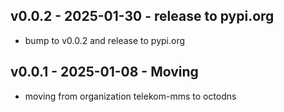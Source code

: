 ## v0.0.2 - 2025-01-30 - release to pypi.org

* bump to v0.0.2 and release to pypi.org

## v0.0.1 - 2025-01-08 - Moving

* moving from organization telekom-mms to octodns
